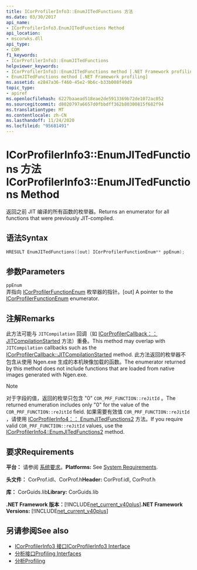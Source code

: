 ```yaml
---
title: ICorProfilerInfo3::EnumJITedFunctions 方法
ms.date: 03/30/2017
api_name:
- ICorProfilerInfo3.EnumJITedFunctions Method
api_location:
- mscorwks.dll
api_type:
- COM
f1_keywords:
- ICorProfilerInfo3::EnumJITedFunctions
helpviewer_keywords:
- ICorProfilerInfo3::EnumJITedFunctions method [.NET Framework profiling]
- EnumJITedFunctions method [.NET Framework profiling]
ms.assetid: e2847a36-f460-45e2-9b6c-b33b008f40d9
topic_type:
- apiref
ms.openlocfilehash: 6227baaead518eae2de5913369b72de1072ac052
ms.sourcegitcommit: d8020797a6657d0fbbdff362b80300815f682f94
ms.translationtype: MT
ms.contentlocale: zh-CN
ms.lasthandoff: 11/24/2020
ms.locfileid: "95681491"
---
```

# <a name="icorprofilerinfo3enumjitedfunctions-method"></a><span data-ttu-id="30d26-102">ICorProfilerInfo3::EnumJITedFunctions 方法</span><span class="sxs-lookup"><span data-stu-id="30d26-102">ICorProfilerInfo3::EnumJITedFunctions Method</span></span>

<span data-ttu-id="30d26-103">返回之前 JIT 编译的所有函数的枚举器。</span><span class="sxs-lookup"><span data-stu-id="30d26-103">Returns an enumerator for all functions that were previously JIT-compiled.</span></span>  
  
## <a name="syntax"></a><span data-ttu-id="30d26-104">语法</span><span class="sxs-lookup"><span data-stu-id="30d26-104">Syntax</span></span>  
  
```cpp  
HRESULT EnumJITedFunctions([out] ICorProfilerFunctionEnum** ppEnum);  
```  
  
## <a name="parameters"></a><span data-ttu-id="30d26-105">参数</span><span class="sxs-lookup"><span data-stu-id="30d26-105">Parameters</span></span>  

 `ppEnum`  
 <span data-ttu-id="30d26-106">弄指向 [ICorProfilerFunctionEnum](icorprofilerfunctionenum-interface.md) 枚举器的指针。</span><span class="sxs-lookup"><span data-stu-id="30d26-106">[out] A pointer to the [ICorProfilerFunctionEnum](icorprofilerfunctionenum-interface.md) enumerator.</span></span>  
  
## <a name="remarks"></a><span data-ttu-id="30d26-107">注解</span><span class="sxs-lookup"><span data-stu-id="30d26-107">Remarks</span></span>  

 <span data-ttu-id="30d26-108">此方法可能与 `JITCompilation` 回调（如 [ICorProfilerCallback：： JITCompilationStarted](icorprofilercallback-jitcompilationstarted-method.md) 方法）重叠。</span><span class="sxs-lookup"><span data-stu-id="30d26-108">This method may overlap with `JITCompilation` callbacks such as the [ICorProfilerCallback::JITCompilationStarted](icorprofilercallback-jitcompilationstarted-method.md) method.</span></span> <span data-ttu-id="30d26-109">此方法返回的枚举器不包含从使用 Ngen.exe 生成的本机映像加载的函数。</span><span class="sxs-lookup"><span data-stu-id="30d26-109">The enumerator returned by this method does not include functions that are loaded from native images generated with Ngen.exe.</span></span>  
  
> [!NOTE]
> <span data-ttu-id="30d26-110">对于字段的值，返回的枚举只包含 "0" `COR_PRF_FUNCTION::reJitId` 。</span><span class="sxs-lookup"><span data-stu-id="30d26-110">The returned enumeration includes only "0" for the value of the `COR_PRF_FUNCTION::reJitId` field.</span></span>  <span data-ttu-id="30d26-111">如果需要有效值 `COR_PRF_FUNCTION::reJitId` ，请使用 [ICorProfilerInfo4：： EnumJITedFunctions2](icorprofilerinfo4-enumjitedfunctions2-method.md) 方法。</span><span class="sxs-lookup"><span data-stu-id="30d26-111">If you require valid `COR_PRF_FUNCTION::reJitId` values, use the [ICorProfilerInfo4::EnumJITedFunctions2](icorprofilerinfo4-enumjitedfunctions2-method.md) method.</span></span>  
  
## <a name="requirements"></a><span data-ttu-id="30d26-112">要求</span><span class="sxs-lookup"><span data-stu-id="30d26-112">Requirements</span></span>  

 <span data-ttu-id="30d26-113">**平台：** 请参阅 [系统要求](../../get-started/system-requirements.md)。</span><span class="sxs-lookup"><span data-stu-id="30d26-113">**Platforms:** See [System Requirements](../../get-started/system-requirements.md).</span></span>  
  
 <span data-ttu-id="30d26-114">**头文件：** CorProf.idl、CorProf.h</span><span class="sxs-lookup"><span data-stu-id="30d26-114">**Header:** CorProf.idl, CorProf.h</span></span>  
  
 <span data-ttu-id="30d26-115">**库：** CorGuids.lib</span><span class="sxs-lookup"><span data-stu-id="30d26-115">**Library:** CorGuids.lib</span></span>  
  
 <span data-ttu-id="30d26-116">**.NET Framework 版本：**[!INCLUDE[net_current_v40plus](../../../../includes/net-current-v40plus-md.md)]</span><span class="sxs-lookup"><span data-stu-id="30d26-116">**.NET Framework Versions:** [!INCLUDE[net_current_v40plus](../../../../includes/net-current-v40plus-md.md)]</span></span>  
  
## <a name="see-also"></a><span data-ttu-id="30d26-117">另请参阅</span><span class="sxs-lookup"><span data-stu-id="30d26-117">See also</span></span>

- [<span data-ttu-id="30d26-118">ICorProfilerInfo3 接口</span><span class="sxs-lookup"><span data-stu-id="30d26-118">ICorProfilerInfo3 Interface</span></span>](icorprofilerinfo3-interface.md)
- [<span data-ttu-id="30d26-119">分析接口</span><span class="sxs-lookup"><span data-stu-id="30d26-119">Profiling Interfaces</span></span>](profiling-interfaces.md)
- [<span data-ttu-id="30d26-120">分析</span><span class="sxs-lookup"><span data-stu-id="30d26-120">Profiling</span></span>](index.md)
